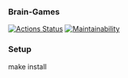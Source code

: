 ### Brain-Games
[![Actions Status](https://github.com/alex-prog4/frontend-project-44/actions/workflows/hexlet-check.yml/badge.svg)](https://github.com/alex-prog4/frontend-project-44/actions)
[![Maintainability](https://api.codeclimate.com/v1/badges/fbcd3a4bad8ab8450ed9/maintainability)](https://codeclimate.com/github/alex-prog4/frontend-project-44/maintainability)
### Setup
make install
<script src="https://github.com/alex-prog4/frontend-project-44/blob/main/demo.cast" async></script>
<script src="https://github.com/alex-prog4/frontend-project-44/blob/main/democalc.cast" async></script>
<script src="https://github.com/alex-prog4/frontend-project-44/blob/main/demogcd.cast" async></script>
<script src="https://github.com/alex-prog4/frontend-project-44/blob/main/demoprogression.cast" async></script>
<script src="https://github.com/alex-prog4/frontend-project-44/blob/main/demoprime.cast" async></script>
